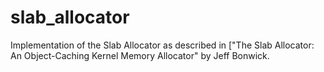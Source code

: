 slab_allocator
==============

Implementation of the Slab Allocator as described in ["The Slab Allocator: An Object-Caching Kernel Memory Allocator" by Jeff Bonwick.
